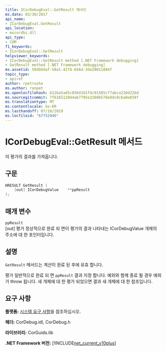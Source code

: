 ```yaml
---
title: ICorDebugEval::GetResult 메서드
ms.date: 03/30/2017
api_name:
- ICorDebugEval.GetResult
api_location:
- mscordbi.dll
api_type:
- COM
f1_keywords:
- ICorDebugEval::GetResult
helpviewer_keywords:
- ICorDebugEval::GetResult method [.NET Framework debugging]
- GetResult method [.NET Framework debugging]
ms.assetid: 50dbb9af-58a1-41f4-b56d-3da20011884f
topic_type:
- apiref
author: rpetrusha
ms.author: ronpet
ms.openlocfilehash: b12ba5ad5c85643d1f4c91585cf7abca210d22bd
ms.sourcegitcommit: 7f616512044ab7795e32806578e8dc0c6a0e038f
ms.translationtype: MT
ms.contentlocale: ko-KR
ms.lasthandoff: 07/10/2019
ms.locfileid: "67752946"
---
```

# <a name="icordebugevalgetresult-method"></a>ICorDebugEval::GetResult 메서드
이 평가의 결과를 가져옵니다.  
  
## <a name="syntax"></a>구문  
  
```cpp  
HRESULT GetResult (  
    [out] ICorDebugValue    **ppResult  
);  
```  
  
## <a name="parameters"></a>매개 변수  
 `ppResult`  
 [out] 평가 정상적으로 완료 되 면이 평가의 결과 나타내는 ICorDebugValue 개체의 주소에 대 한 포인터입니다.  
  
## <a name="remarks"></a>설명  
 `GetResult` 메서드는 계산이 완료 된 후에 유효 합니다.  
  
 평가 일반적으로 완료 되 면 `ppResult` 결과 지정 합니다. 예외와 함께 종료 될 경우 예외가 throw 됩니다. 새 개체에 대 한 평가 되었으면 결과 새 개체에 대 한 참조입니다.  
  
## <a name="requirements"></a>요구 사항  
 **플랫폼:** [시스템 요구 사항](../../../../docs/framework/get-started/system-requirements.md)을 참조하십시오.  
  
 **헤더:** CorDebug.idl, CorDebug.h  
  
 **라이브러리:** CorGuids.lib  
  
 **.NET Framework 버전:** [!INCLUDE[net_current_v10plus](../../../../includes/net-current-v10plus-md.md)]

